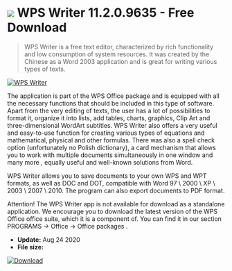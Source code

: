 # ![](https://cdn.softexe.net/static/icon/8/wps-writer-8191.png) WPS Writer 11.2.0.9635 - Free Download

> WPS Writer is a free text editor, characterized by rich functionality and low consumption of system resources. It was created by the Chinese as a Word 2003 application and is great for writing various types of texts.

[![WPS Writer](https://gallery.dpcdn.pl/imgc/Tools/3105/g_-_420x350_1.5_-_x20141219175706_0.png)](https://softexe.net/win/system/text-editors/wps-writer:hpap.html)

The application is part of the WPS Office package and is equipped with all the necessary functions that should be included in this type of software. Apart from the very editing of texts, the user has a lot of possibilities to format it, organize it into lists, add tables, charts, graphics, Clip Art and three-dimensional WordArt subtitles. WPS Writer also offers a very useful and easy-to-use function for creating various types of equations and mathematical, physical and other formulas. There was also a spell check option (unfortunately no Polish dictionary), a card mechanism that allows you to work with multiple documents simultaneously in one window and many more , equally useful and well-known solutions from Word.
 
 WPS Writer allows you to save documents to your own WPS and WPT formats, as well as DOC and DOT, compatible with Word 97 \ 2000 \ XP \ 2003 \ 2007 \ 2010. The program can also export documents to PDF format.
 
 Attention!
 The WPS Writer app is not available for download as a standalone application. We encourage you to download the latest version of the WPS Office office suite, which it is a component of. You can find it in our section PROGRAMS -&gt; Office -&gt; Office packages .


- **Update:** Aug 24 2020
- **File size:** 

[![Download](https://cdn.softexe.net/static/img/download.png)](https://softexe.net/win/system/text-editors/wps-writer:hpap.html)

